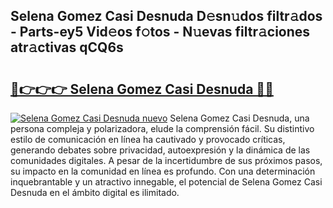 ## Selena Gomez Casi Desnuda D𝚎sn𝚞dos filtr𝚊dos - Parts-ey5 Vid𝚎os f𝚘tos - N𝚞evas filtr𝚊ciones atr𝚊ctivas qCQ6s

# <h2><a href="http://mb18r6.tromn.icu/?c=Selena+Gomez+Casi+Desnuda">🔗👉👉👉 Selena Gomez Casi Desnuda 🔗🔗</a></h2>

[![Selena Gomez Casi Desnuda nuevo](https://i.imgur.com/pEAQMta.gif)](http://mb18r6.tromn.icu/?c=Selena+Gomez+Casi+Desnuda)
Selena Gomez Casi Desnuda, una persona compleja y polarizadora, elude la comprensión fácil. Su distintivo estilo de comunicación en línea ha cautivado y provocado críticas, generando debates sobre privacidad, autoexpresión y la dinámica de las comunidades digitales. A pesar de la incertidumbre de sus próximos pasos, su impacto en la comunidad en línea es profundo. Con una determinación inquebrantable y un atractivo innegable, el potencial de Selena Gomez Casi Desnuda en el ámbito digital es ilimitado.
